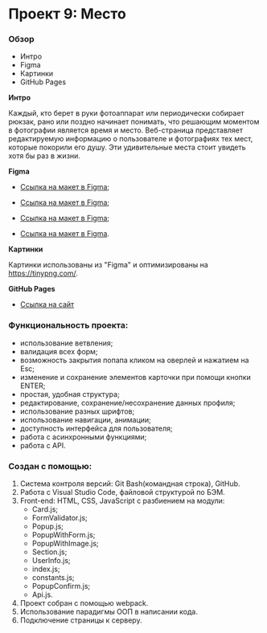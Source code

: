 # Проект 9: Место

### Обзор
* Интро
* Figma
* Картинки
* GitHub Pages

**Интро**

Каждый, кто берет в руки фотоаппарат или периодически собирает рюкзак, рано или поздно начинает понимать, что решающим моментом в фотографии является время и место.
Веб-страница представляет редактируемую информацию о пользователе и фотографиях тех мест, которые покорили его душу.
Эти удивительные места стоит увидеть хотя бы раз в жизни.

**Figma**

* [Ссылка на макет в Figma](https://www.figma.com/file/StZjf8HnoeLdiXS7dYrLAh/JavaScript.-Sprint-4);

* [Ссылка на макет в Figma](https://www.figma.com/file/nlYpT4VhFiwimn2YlncrcF/JavaScript.-Sprint-5);

* [Ссылка на макет в Figma](https://www.figma.com/file/XNaGNEZD5NEjeyJzAT4gMb/JavaScript.-Sprint-6);

* [Ссылка на макет в Figma](https://www.figma.com/file/PSdQFRHoxXJFs2FH8IXViF/JavaScript-9).

**Картинки**

Картинки использованы из "Figma" и оптимизированы на https://tinypng.com/.

**GitHub Pages**

* [Ссылка на сайт](https://tsepilovsergey.github.io/mesto/)

### Функциональность проекта:
* использование ветвления;
* валидация всех форм;
* возможность закрытия попапа кликом на оверлей и нажатием на Esc;
* изменение и сохранение элементов карточки при помощи кнопки ENTER;
* простая, удобная структура;
* редактирование, сохранение/несохранение данных профиля;
* использование разных шрифтов;
* использование навигации, анимации;
* доступность интерфейса для пользователя;
* работа с асинхронными функциями;
* работа с API.

### Создан с помощью:
1. Система контроля версий: Git Bash(командная строка), GitHub.
2. Работа с Visual Studio Code, файловой структурой по БЭМ.
3. Front-end: HTML, CSS, JavaScript с разбиением на модули:
   * Card.js;
   * FormValidator.js;
   * Popup.js;
   * PopupWithForm.js;
   * PopupWithImage.js;
   * Section.js;
   * UserInfo.js;
   * index.js;
   * constants.js;
   * PopupConfirm.js;
   * Api.js.
4. Проект собран с помощью webpack.
5. Использование парадигмы ООП в написании кода.
6. Подключение страницы к серверу.
